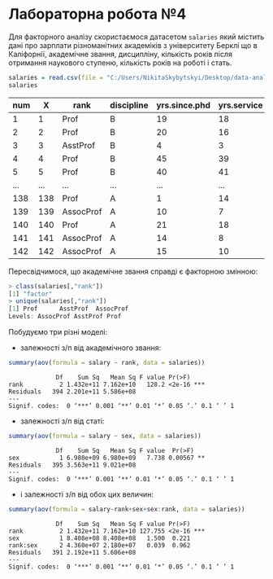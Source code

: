 # Лабораторна робота №4

Для факторного аналізу скористаємося датасетом `salaries` який містить дані про зарплати різноманітних академіків з університету Берклі що в Каліфорнії, академічне звання, дисципліну, кількість років після отримання наукового ступеню, кількість років на роботі і стать.

```R
salaries = read.csv(file = "C:/Users/NikitaSkybytskyi/Desktop/data-analysis/labs/lab-4/Salaries.csv", header = TRUE, sep=";", stringsAsFactors = TRUE)
salaries
```
num |   X |      rank | discipline | yrs.since.phd | yrs.service |  sex | salary
----|-----|-----------|------------|---------------|-------------|------|-------
1   |   1 |      Prof |          B |            19 |          18 | Male | 139750
2   |   2 |      Prof |          B |            20 |          16 | Male | 173200
3   |   3 |  AsstProf |          B |             4 |           3 | Male |  79750
4   |   4 |      Prof |          B |            45 |          39 | Male | 115000
5   |   5 |      Prof |          B |            40 |          41 | Male | 141500
... | ... |       ... |        ... |           ... |         ... |  ... |    ...
138 | 138 |      Prof |          A |             1 |          14 | Male | 105668
139 | 139 | AssocProf |          A |            10 |           7 | Male |  73877
140 | 140 |      Prof |          A |            21 |          18 | Male | 152664
141 | 141 | AssocProf |          A |            14 |           8 | Male | 100102
142 | 142 | AssocProf |          A |            15 |          10 | Male |  81500

Пересвідчимося, що академічне звання справді є факторною змінною:
```R
> class(salaries[,"rank"])
[1] "factor"
> unique(salaries[,"rank"])
[1] Prof      AsstProf  AssocProf
Levels: AssocProf AsstProf Prof
```

Побудуємо три різні моделі:
* залежності з/п від академічного звання:
```R
summary(aov(formula = salary ~ rank, data = salaries))
```
```
             Df    Sum Sq   Mean Sq F value Pr(>F)    
rank          2 1.432e+11 7.162e+10   128.2 <2e-16 ***
Residuals   394 2.201e+11 5.586e+08                   
---
Signif. codes:  0 ‘***’ 0.001 ‘**’ 0.01 ‘*’ 0.05 ‘.’ 0.1 ‘ ’ 1
```
* залежності з/п від статі:
```R
summary(aov(formula = salary ~ sex, data = salaries))
```
```
             Df    Sum Sq   Mean Sq F value  Pr(>F)   
sex           1 6.980e+09 6.980e+09   7.738 0.00567 **
Residuals   395 3.563e+11 9.021e+08                   
---
Signif. codes:  0 ‘***’ 0.001 ‘**’ 0.01 ‘*’ 0.05 ‘.’ 0.1 ‘ ’ 1
```
* і залежності з/п від обох цих величин:
```R
summary(aov(formula = salary~rank+sex+sex:rank, data = salaries))
```
```
             Df    Sum Sq   Mean Sq F value Pr(>F)    
rank          2 1.432e+11 7.162e+10 127.755 <2e-16 ***
sex           1 8.408e+08 8.408e+08   1.500  0.221    
rank:sex      2 4.360e+07 2.180e+07   0.039  0.962    
Residuals   391 2.192e+11 5.606e+08                   
---
Signif. codes:  0 ‘***’ 0.001 ‘**’ 0.01 ‘*’ 0.05 ‘.’ 0.1 ‘ ’ 1
```